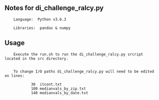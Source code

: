   
## Notes for di_challenge_ralcy.py  
  
        Language:  Python v3.6.3  
  
        Libraries:  pandas & numpy  
  
  
## Usage  
  
  
        Execute the run.sh to run the di_challenge_ralcy.py srcript located in the src directory.  
  
  
        To change I/O paths di_challenge_ralcy.py will need to be edited on lines:  
  
                30  itcont.txt  
                100 medianvals_by_zip.txt  
                140 medianvals_by_date.txt  
  
